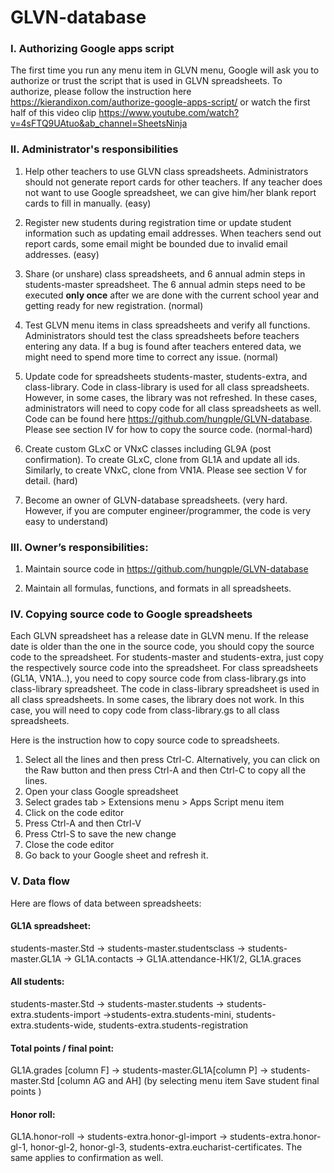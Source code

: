 # GLVN-database


### I. Authorizing Google apps script

The first time you run any menu item in GLVN menu, Google will ask you to authorize or trust the script that is used in GLVN spreadsheets. To authorize, please follow the instruction here https://kierandixon.com/authorize-google-apps-script/ or watch the first half of this video clip https://www.youtube.com/watch?v=4sFTQ9UAtuo&ab_channel=SheetsNinja

### II. Administrator's responsibilities

1. Help other teachers to use GLVN class spreadsheets. Administrators should not generate report cards for other teachers. If any teacher does not want to use Google spreadsheet, we can give him/her blank report cards to fill in manually. (easy)
 
2. Register new students during registration time or update student information such as updating email addresses. When teachers send out report cards, some email might be bounded due to invalid email addresses. (easy)
 
3. Share (or unshare) class spreadsheets, and 6 annual admin steps in students-master spreadsheet. The 6 annual admin steps need to be executed **only once** after we are done with the current school year and getting ready for new registration. (normal)
 
4. Test GLVN menu items in class spreadsheets and verify all functions. Administrators should test the class spreadsheets before teachers entering any data. If a bug is found after teachers entered data, we might need to spend more time to correct any issue. (normal)
 
5. Update code for spreadsheets students-master, students-extra, and class-library. Code in class-library is used for all class spreadsheets. However, in some cases, the library was not refreshed. In these cases, administrators will need to copy code for all class spreadsheets as well. Code can be found here https://github.com/hungple/GLVN-database. Please see section IV for how to copy the source code. (normal-hard)
 
6. Create custom GLxC or VNxC classes including GL9A (post confirmation). To create GLxC, clone from GL1A and update all ids. Similarly, to create VNxC, clone from VN1A. Please see section V for detail. (hard)
 
7. Become an owner of GLVN-database spreadsheets. (very hard. However, if you are computer engineer/programmer, the code is very easy to understand)
 

### III. Owner’s responsibilities:
 
1. Maintain source code in https://github.com/hungple/GLVN-database

2. Maintain all formulas, functions, and formats in all spreadsheets.


### IV. Copying source code to Google spreadsheets

Each GLVN spreadsheet has a release date in GLVN menu. If the release date is older than the one in the source code, you should copy the source code to the spreadsheet. For students-master and students-extra, just copy the respectively source code into the spreadsheet. For class spreadsheets (GL1A, VN1A..), you need to copy source code from class-library.gs into class-library spreadsheet. The code in class-library spreadsheet is used in all class spreadsheets. In some cases, the library does not work. In this case, you will need to copy code from class-library.gs to all class spreadsheets.

Here is the instruction how to copy source code to spreadsheets.
1. Select all the lines and then press Ctrl-C. Alternatively, you can click on the Raw button and then press Ctrl-A and then Ctrl-C to copy all the lines.
2. Open your class Google spreadsheet
3. Select grades tab > Extensions menu > Apps Script menu item
4. Click on the code editor
5. Press Ctrl-A and then Ctrl-V
6. Press Ctrl-S to save the new change
7. Close the code editor
8. Go back to your Google sheet and refresh it.


### V. Data flow
 
Here are flows of data between spreadsheets:
 
#### GL1A spreadsheet:
students-master.Std -> students-master.studentsclass -> students-master.GL1A -> GL1A.contacts -> GL1A.attendance-HK1/2, GL1A.graces
 
#### All students:
students-master.Std -> students-master.students -> students-extra.students-import ->students-extra.students-mini, students-extra.students-wide, students-extra.students-registration
 
#### Total points / final point:
GL1A.grades [column F] -> students-master.GL1A[column P] ->  students-master.Std [column AG and AH] (by selecting menu item Save student final points )
 
#### Honor roll:
GL1A.honor-roll -> students-extra.honor-gl-import ->  students-extra.honor-gl-1, honor-gl-2, honor-gl-3, students-extra.eucharist-certificates. The same applies to confirmation as well.


